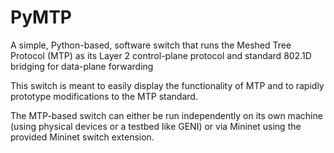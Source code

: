 # PyMTP

A simple, Python-based, software switch that runs the Meshed Tree Protocol (MTP) as its Layer 2 control-plane protocol and standard 802.1D bridging for data-plane forwarding

This switch is meant to easily display the functionality of MTP and to rapidly prototype modifications to the MTP standard.

The MTP-based switch can either be run independently on its own machine (using physical devices or a testbed like GENI) or via Mininet using the provided Mininet switch extension.